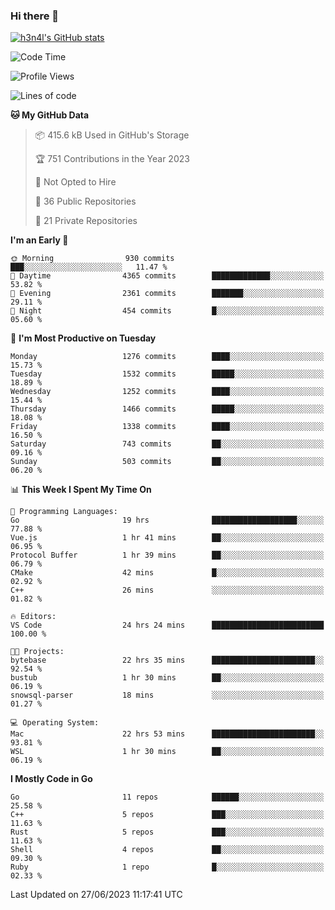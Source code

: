### Hi there 👋

[![h3n4l's GitHub stats](https://github-readme-stats.vercel.app/api?username=h3n4l&count_private=true&show_icons=true&theme=radical)](https://github.com/h3n4l/github-readme-stats)

<!--START_SECTION:waka-->
![Code Time](http://img.shields.io/badge/Code%20Time-1%2C354%20hrs%2044%20mins-blue)

![Profile Views](http://img.shields.io/badge/Profile%20Views-1-blue)

![Lines of code](https://img.shields.io/badge/From%20Hello%20World%20I%27ve%20Written-1.8%20million%20lines%20of%20code-blue)

**🐱 My GitHub Data** 

> 📦 415.6 kB Used in GitHub's Storage 
 > 
> 🏆 751 Contributions in the Year 2023
 > 
> 🚫 Not Opted to Hire
 > 
> 📜 36 Public Repositories 
 > 
> 🔑 21 Private Repositories 
 > 
**I'm an Early 🐤** 

```text
🌞 Morning                930 commits         ███░░░░░░░░░░░░░░░░░░░░░░   11.47 % 
🌆 Daytime                4365 commits        █████████████░░░░░░░░░░░░   53.82 % 
🌃 Evening                2361 commits        ███████░░░░░░░░░░░░░░░░░░   29.11 % 
🌙 Night                  454 commits         █░░░░░░░░░░░░░░░░░░░░░░░░   05.60 % 
```
📅 **I'm Most Productive on Tuesday** 

```text
Monday                   1276 commits        ████░░░░░░░░░░░░░░░░░░░░░   15.73 % 
Tuesday                  1532 commits        █████░░░░░░░░░░░░░░░░░░░░   18.89 % 
Wednesday                1252 commits        ████░░░░░░░░░░░░░░░░░░░░░   15.44 % 
Thursday                 1466 commits        █████░░░░░░░░░░░░░░░░░░░░   18.08 % 
Friday                   1338 commits        ████░░░░░░░░░░░░░░░░░░░░░   16.50 % 
Saturday                 743 commits         ██░░░░░░░░░░░░░░░░░░░░░░░   09.16 % 
Sunday                   503 commits         ██░░░░░░░░░░░░░░░░░░░░░░░   06.20 % 
```


📊 **This Week I Spent My Time On** 

```text
💬 Programming Languages: 
Go                       19 hrs              ███████████████████░░░░░░   77.88 % 
Vue.js                   1 hr 41 mins        ██░░░░░░░░░░░░░░░░░░░░░░░   06.95 % 
Protocol Buffer          1 hr 39 mins        ██░░░░░░░░░░░░░░░░░░░░░░░   06.79 % 
CMake                    42 mins             █░░░░░░░░░░░░░░░░░░░░░░░░   02.92 % 
C++                      26 mins             ░░░░░░░░░░░░░░░░░░░░░░░░░   01.82 % 

🔥 Editors: 
VS Code                  24 hrs 24 mins      █████████████████████████   100.00 % 

🐱‍💻 Projects: 
bytebase                 22 hrs 35 mins      ███████████████████████░░   92.54 % 
bustub                   1 hr 30 mins        ██░░░░░░░░░░░░░░░░░░░░░░░   06.19 % 
snowsql-parser           18 mins             ░░░░░░░░░░░░░░░░░░░░░░░░░   01.27 % 

💻 Operating System: 
Mac                      22 hrs 53 mins      ███████████████████████░░   93.81 % 
WSL                      1 hr 30 mins        ██░░░░░░░░░░░░░░░░░░░░░░░   06.19 % 
```

**I Mostly Code in Go** 

```text
Go                       11 repos            ██████░░░░░░░░░░░░░░░░░░░   25.58 % 
C++                      5 repos             ███░░░░░░░░░░░░░░░░░░░░░░   11.63 % 
Rust                     5 repos             ███░░░░░░░░░░░░░░░░░░░░░░   11.63 % 
Shell                    4 repos             ██░░░░░░░░░░░░░░░░░░░░░░░   09.30 % 
Ruby                     1 repo              █░░░░░░░░░░░░░░░░░░░░░░░░   02.33 % 
```




 Last Updated on 27/06/2023 11:17:41 UTC
<!--END_SECTION:waka-->

